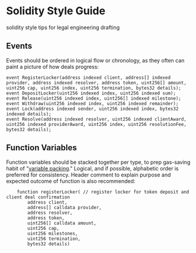 # Solidity Style Guide
solidity style tips for legal engineering drafting

## Events

Events should be ordered in logical flow or chronology, as they often can paint a picture of how deals progress:

    event RegisterLocker(address indexed client, address[] indexed provider, address indexed resolver, address token, uint256[] amount, uint256 cap, uint256 index, uint256 termination, bytes32 details);	
    event DepositLocker(uint256 indexed index, uint256 indexed sum);  
    event Release(uint256 indexed index, uint256[] indexed milestone); 
    event Withdraw(uint256 indexed index, uint256 indexed remainder);
    event Lock(address indexed sender, uint256 indexed index, bytes32 indexed details);
    event Resolve(address indexed resolver, uint256 indexed clientAward, uint256 indexed providerAward, uint256 index, uint256 resolutionFee, bytes32 details);

## Function Variables

Function variables should be stacked together per type, to prep gas-saving habit of "[variable packing](https://mudit.blog/solidity-gas-optimization-tips/)." Logical, and if possible, alphabetic order is preferred for consistency. Header comment to explain purpose and expected outcome of function is also recommended:

        function registerLocker( // register locker for token deposit and client deal confirmation
            address client,
            address[] calldata provider,
            address resolver,
            address token,
            uint256[] calldata amount, 
            uint256 cap,
            uint256 milestones,
            uint256 termination,
            bytes32 details)
